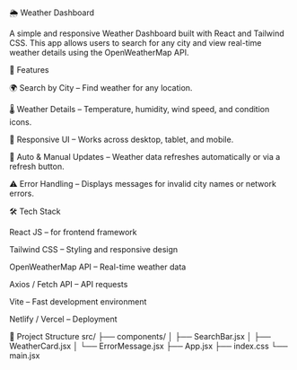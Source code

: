 🌦️ Weather Dashboard

A simple and responsive Weather Dashboard built with React and Tailwind CSS.
This app allows users to search for any city and view real-time weather details using the OpenWeatherMap API.

🚀 Features

🌍 Search by City – Find weather for any location.

🌡️ Weather Details – Temperature, humidity, wind speed, and condition icons.

📱 Responsive UI – Works across desktop, tablet, and mobile.

🔄 Auto & Manual Updates – Weather data refreshes automatically or via a refresh button.

⚠️ Error Handling – Displays messages for invalid city names or network errors.

🛠️ Tech Stack

React JS – for frontend framework

Tailwind CSS – Styling and responsive design

OpenWeatherMap API – Real-time weather data

Axios / Fetch API – API requests

Vite – Fast development environment

Netlify / Vercel – Deployment

📂 Project Structure
src/
├── components/
│ ├── SearchBar.jsx
│ ├── WeatherCard.jsx
│ └── ErrorMessage.jsx
├── App.jsx
├── index.css
└── main.jsx
